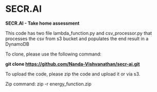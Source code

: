 # SECR.AI
**SECR.AI - Take home assessment**

This code has two file lambda_function.py and csv_processor.py that processes the csv from s3 bucket and populates the end result in a DynamoDB

To clone, please use the following command:

**git clone https://github.com/Nanda-Vishvanathan/secr-ai.git**

To upload the code, please zip the code and upload it or via s3.

Zip command: zip -r energy_function.zip
